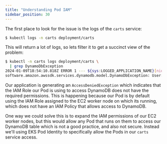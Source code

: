 ```yaml
---
title: "Understanding Pod IAM"
sidebar_position: 30
---
```


The first place to look for the issue is the logs of the `carts` service:

```bash
$ kubectl logs -n carts deployment/carts
```

This will return a lot of logs, so lets filter it to get a succinct view of the problem:

```bash
$ kubectl -n carts logs deployment/carts \
  | grep DynamoDbException
2024-01-09T18:54:10.818Z ERROR 1 --- ${sys:LOGGED_APPLICATION_NAME}[nio-8080-exec-1] o.a.c.c.C.[.[.[.[dispatcherServlet]      : Servlet.service() for servlet [dispatcherServlet] in context with path [] threw exception [Request processing failed: software.amazon.awssdk.services.dynamodb.model.DynamoDbException: User: arn:aws:sts::123456789012:assumed-role/eksctl-eks-workshop-nodegroup-defa-NodeInstanceRole-vniVa7QtGHXO/i-075976199b049a358 is not authorized to perform: dynamodb:Query on resource: arn:aws:dynamodb:us-west-2:123456789012:table/eks-workshop-carts/index/idx_global_customerId because no identity-based policy allows the dynamodb:Query action (Service: DynamoDb, Status Code: 400, Request ID: QEQBV8R44MI1DSRQFGIAAAOS8FVV4KQNSO5AEMVJF66Q9ASUAAJG)] with root cause
software.amazon.awssdk.services.dynamodb.model.DynamoDbException: User: arn:aws:sts::123456789012:assumed-role/eksctl-eks-workshop-nodegroup-defa-NodeInstanceRole-vniVa7QtGHXO/i-075976199b049a358 is not authorized to perform: dynamodb:Query on resource: arn:aws:dynamodb:us-west-2:123456789012:table/eks-workshop-carts/index/idx_global_customerId because no identity-based policy allows the dynamodb:Query action (Service: DynamoDb, Status Code: 400, Request ID: QEQBV8R44MI1DSRQFGIAAAOS8FVV4KQNSO5AEMVJF66Q9ASUAAJG)
```

Our application is generating an `AccessDeniedException` which indicates that the IAM Role our Pod is using to access DynamoDB does not have the required permissions. This is happening because our Pod is by default using the IAM Role assigned to the EC2 worker node on which its running, which does not have an IAM Policy that allows access to DynamoDB. 

One way we could solve this is to expand the IAM permissions of our EC2 worker nodes, but this would allow any Pod that runs on them to access our DynamoDB table which is not a good practice, and also not secure. Instead we'll using EKS Pod Identity to specifically allow the Pods in our `carts` service access.
